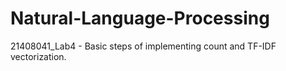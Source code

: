 # Natural-Language-Processing

21408041_Lab4 - Basic steps of implementing count and TF-IDF vectorization. 
